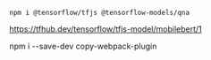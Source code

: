 ```
npm i @tensorflow/tfjs @tensorflow-models/qna
```

https://tfhub.dev/tensorflow/tfjs-model/mobilebert/1

npm i --save-dev copy-webpack-plugin

